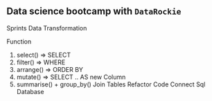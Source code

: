 ## Data science bootcamp with `DataRockie`

Sprints Data Transformation

Function
1. select() => SELECT
2. filter() => WHERE
3. arrange() => ORDER BY
4. mutate() => SELECT .. AS new Column
5. summarise() + group_by()
Join Tables
Refactor Code
Connect Sql Database
